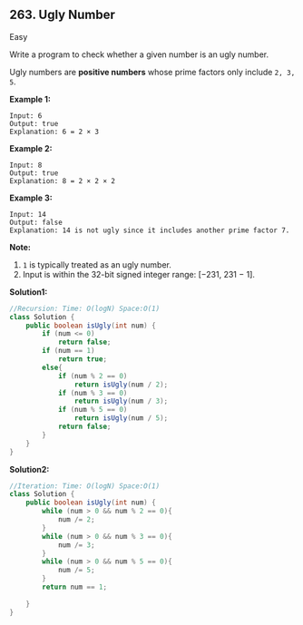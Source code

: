 ## 263. Ugly Number

Easy

Write a program to check whether a given number is an ugly number.

Ugly numbers are **positive numbers** whose prime factors only include `2, 3, 5`.

**Example 1:**

```
Input: 6
Output: true
Explanation: 6 = 2 × 3
```

**Example 2:**

```
Input: 8
Output: true
Explanation: 8 = 2 × 2 × 2
```

**Example 3:**

```
Input: 14
Output: false 
Explanation: 14 is not ugly since it includes another prime factor 7.
```

**Note:**

1. `1` is typically treated as an ugly number.
2. Input is within the 32-bit signed integer range: [−231,  231 − 1].

**Solution1:**

```java
//Recursion: Time: O(logN) Space:O(1)
class Solution {
    public boolean isUgly(int num) {
        if (num <= 0)
            return false;
        if (num == 1)
            return true;
        else{
            if (num % 2 == 0)
                return isUgly(num / 2);
            if (num % 3 == 0)
                return isUgly(num / 3);
            if (num % 5 == 0)
                return isUgly(num / 5);
            return false;
        }
    }
}
```

**Solution2:**

```java
//Iteration: Time: O(logN) Space:O(1)
class Solution {
    public boolean isUgly(int num) {
        while (num > 0 && num % 2 == 0){
            num /= 2;
        }
        while (num > 0 && num % 3 == 0){
            num /= 3;
        }
        while (num > 0 && num % 5 == 0){
            num /= 5;
        }
        return num == 1;
        
    }
}
```



